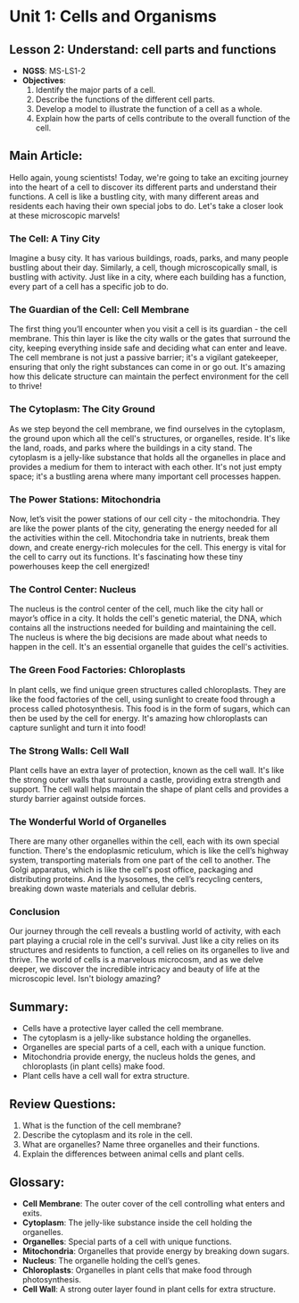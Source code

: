# Unit 1: Cells and Organisms

## Lesson 2: Understand: cell parts and functions
- **NGSS**: MS-LS1-2
- **Objectives**:
  1. Identify the major parts of a cell.
  2. Describe the functions of the different cell parts.
  3. Develop a model to illustrate the function of a cell as a whole.
  4. Explain how the parts of cells contribute to the overall function of the cell.

## Main Article:

Hello again, young scientists! Today, we're going to take an exciting journey into the heart of a cell to discover its different parts and understand their functions. A cell is like a bustling city, with many different areas and residents each having their own special jobs to do. Let's take a closer look at these microscopic marvels!

### The Cell: A Tiny City

Imagine a busy city. It has various buildings, roads, parks, and many people bustling about their day. Similarly, a cell, though microscopically small, is bustling with activity. Just like in a city, where each building has a function, every part of a cell has a specific job to do.

### The Guardian of the Cell: Cell Membrane

The first thing you’ll encounter when you visit a cell is its guardian - the cell membrane. This thin layer is like the city walls or the gates that surround the city, keeping everything inside safe and deciding what can enter and leave. The cell membrane is not just a passive barrier; it's a vigilant gatekeeper, ensuring that only the right substances can come in or go out. It's amazing how this delicate structure can maintain the perfect environment for the cell to thrive!

### The Cytoplasm: The City Ground

As we step beyond the cell membrane, we find ourselves in the cytoplasm, the ground upon which all the cell's structures, or organelles, reside. It's like the land, roads, and parks where the buildings in a city stand. The cytoplasm is a jelly-like substance that holds all the organelles in place and provides a medium for them to interact with each other. It's not just empty space; it's a bustling arena where many important cell processes happen.

### The Power Stations: Mitochondria

Now, let’s visit the power stations of our cell city - the mitochondria. They are like the power plants of the city, generating the energy needed for all the activities within the cell. Mitochondria take in nutrients, break them down, and create energy-rich molecules for the cell. This energy is vital for the cell to carry out its functions. It's fascinating how these tiny powerhouses keep the cell energized!

### The Control Center: Nucleus

The nucleus is the control center of the cell, much like the city hall or mayor’s office in a city. It holds the cell's genetic material, the DNA, which contains all the instructions needed for building and maintaining the cell. The nucleus is where the big decisions are made about what needs to happen in the cell. It's an essential organelle that guides the cell's activities.

### The Green Food Factories: Chloroplasts

In plant cells, we find unique green structures called chloroplasts. They are like the food factories of the cell, using sunlight to create food through a process called photosynthesis. This food is in the form of sugars, which can then be used by the cell for energy. It's amazing how chloroplasts can capture sunlight and turn it into food!

### The Strong Walls: Cell Wall

Plant cells have an extra layer of protection, known as the cell wall. It's like the strong outer walls that surround a castle, providing extra strength and support. The cell wall helps maintain the shape of plant cells and provides a sturdy barrier against outside forces.

### The Wonderful World of Organelles

There are many other organelles within the cell, each with its own special function. There's the endoplasmic reticulum, which is like the cell’s highway system, transporting materials from one part of the cell to another. The Golgi apparatus, which is like the cell's post office, packaging and distributing proteins. And the lysosomes, the cell’s recycling centers, breaking down waste materials and cellular debris.

### Conclusion

Our journey through the cell reveals a bustling world of activity, with each part playing a crucial role in the cell's survival. Just like a city relies on its structures and residents to function, a cell relies on its organelles to live and thrive. The world of cells is a marvelous microcosm, and as we delve deeper, we discover the incredible intricacy and beauty of life at the microscopic level. Isn't biology amazing?

## Summary:
- Cells have a protective layer called the cell membrane.
- The cytoplasm is a jelly-like substance holding the organelles.
- Organelles are special parts of a cell, each with a unique function.
- Mitochondria provide energy, the nucleus holds the genes, and chloroplasts (in plant cells) make food.
- Plant cells have a cell wall for extra structure.

## Review Questions:
1. What is the function of the cell membrane?
2. Describe the cytoplasm and its role in the cell.
3. What are organelles? Name three organelles and their functions.
4. Explain the differences between animal cells and plant cells.

## Glossary:
- **Cell Membrane**: The outer cover of the cell controlling what enters and exits.
- **Cytoplasm**: The jelly-like substance inside the cell holding the organelles.
- **Organelles**: Special parts of a cell with unique functions.
- **Mitochondria**: Organelles that provide energy by breaking down sugars.
- **Nucleus**: The organelle holding the cell’s genes.
- **Chloroplasts**: Organelles in plant cells that make food through photosynthesis.
- **Cell Wall**: A strong outer layer found in plant cells for extra structure.
